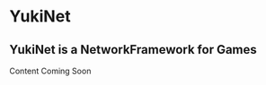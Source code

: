 # YukiNet
YukiNet is a NetworkFramework for Games
-------------------------------------------------------------------------------------
Content Coming Soon
